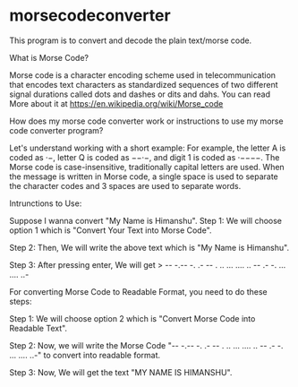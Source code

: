 # morsecodeconverter
This program is to convert and decode the plain text/morse code.

What is Morse Code?

Morse code is a character encoding scheme used in telecommunication that encodes text characters as standardized sequences of two different signal durations called dots and dashes or dits and dahs.
You can read More about it at https://en.wikipedia.org/wiki/Morse_code

How does my morse code converter work or instructions to use my morse code converter program?

Let's understand working with a short example:
For example, the letter A is coded as ·−, letter Q is coded as −−·−, and digit 1 is coded as ·−−−−. The Morse code is case-insensitive, traditionally capital letters are used. When the message is written in Morse code, a single space is used to separate the character codes and 3 spaces are used to separate words.

Intrunctions to Use:

Suppose I wanna convert "My Name is Himanshu". 
Step 1:
We will choose option 1 which is  "Convert Your Text into Morse Code".

Step 2:
Then, We will write the above text which is "My Name is Himanshu".

Step 3:
After pressing enter, We will get > -- -.--   -. .- -- .   .. ...   .... .. -- .- -. ... .... ..-

For converting Morse Code to Readable Format, you need to do these steps:

Step 1:
We will choose option 2 which is  "Convert Morse Code into Readable Text".

Step 2:
Now, we will write the Morse Code "-- -.--   -. .- -- .   .. ...   .... .. -- .- -. ... .... ..-" to convert into readable format.

Step 3:
Now, We will get the text "MY NAME IS HIMANSHU".





